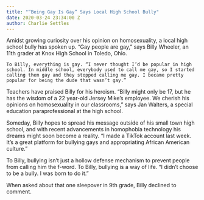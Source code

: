 ```yaml
---
title: "“Being Gay Is Gay” Says Local High School Bully"
date: 2020-03-24 23:34:00 Z
author: Charlie Settles
---
```


Amidst growing curiosity over his opinion on homosexuality, a local high school bully has spoken up. “Gay people are gay,” says Billy Wheeler, an 11th grader at Knox High School in Toledo, Ohio. 

	To Billy, everything is gay. “I never thought I’d be popular in high school. In middle school, everybody used to call me gay, so I started calling them gay and they stopped calling me gay. I became pretty popular for being the dude that wasn’t gay.” 

Teachers have praised Billy for his heroism. “Billy might only be 17, but he has the wisdom of a 22 year-old Jersey Mike’s employee. We cherish his opinions on homosexuality in our classrooms,” says Jan Walters, a special education paraprofessional at the high school. 

Someday, Billy hopes to spread his message outside of his small town high school, and with recent advancements in homophobia technology his dreams might soon become a reality. “I made a TikTok account last week. It’s a great platform for bullying gays and appropriating African American culture.”  

To Billy, bullying isn’t just a hollow defense mechanism to prevent people from calling him the f-word. To Billy, bullying is a way of life. “I didn’t choose to be a bully. I was born to do it.” 

When asked about that one sleepover in 9th grade, Billy declined to comment. 
